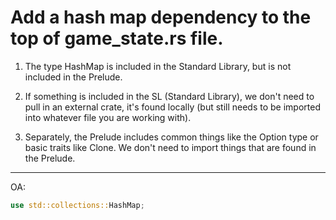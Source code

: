 # Add a hash map dependency to the top of game_state.rs file.

1. The type HashMap is included in the Standard Library, but is not included
in the Prelude.


2. If something is included in the SL (Standard Library), we don't need to pull in an external
crate, it's found locally (but still needs to be imported into whatever
file you are working with).

3. Separately, the Prelude includes common things like the Option type or
basic traits like Clone. We don't need to import things that are found
in the Prelude.
---
OA:
```rust
use std::collections::HashMap;
```
